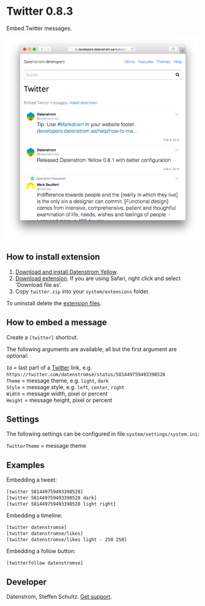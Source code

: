 Twitter 0.8.3
=============
Embed Twitter messages.

<p align="center"><img src="twitter-screenshot.png?raw=true" alt="Screenshot"></p>

## How to install extension

1. [Download and install Datenstrom Yellow](https://github.com/datenstrom/yellow/).
2. [Download extension](https://github.com/datenstrom/yellow-extensions/raw/master/zip/twitter.zip). If you are using Safari, right click and select 'Download file as'.
3. Copy `twitter.zip` into your `system/extensions` folder.

To uninstall delete the [extension files](extension.ini).

## How to embed a message

Create a `[twitter]` shortcut. 

The following arguments are available, all but the first argument are optional:
 
`Id` = last part of a [Twitter](https://www.twitter.com) link, e.g. `https://twitter.com/datenstromse/status/581449759493398528`  
`Theme` = message theme, e.g. `light`, `dark`  
`Style` = message style, e.g. `left`, `center`, `right`  
`Width` = message width, pixel or percent  
`Height` = message height, pixel or percent  

## Settings

The following settings can be configured in file `system/settings/system.ini`:

`TwitterTheme` = message theme  

## Examples

Embedding a tweet:

    [twitter 581449759493398528]
    [twitter 581449759493398528 dark]
    [twitter 581449759493398528 light right]

Embedding a timeline:

    [twitter datenstromse]
    [twitter datenstromse/likes]
    [twitter datenstromse/likes light - 250 250]

Embedding a follow button:

    [twitterfollow datenstromse]

## Developer

Datenstrom, Steffen Schultz. [Get support](https://extensions.datenstrom.se/help/).
